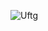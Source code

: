 
![Uftg](https://user-images.githubusercontent.com/85436342/196231919-5ad30038-d9c2-4774-bc8e-cb177a2b9d9e.gif)
